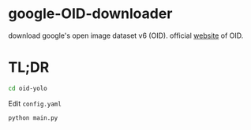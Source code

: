 # google-OID-downloader

download google's open image dataset v6 (OID). official [website](https://storage.googleapis.com/openimages/web/download.html) of OID.

# TL;DR

```bash
cd oid-yolo
```

Edit `config.yaml`

```bash
python main.py
```